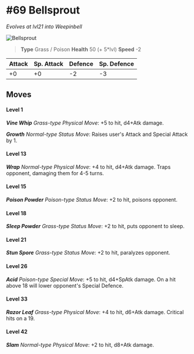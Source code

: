# #69 Bellsprout
*Evolves at lvl21 into Weepinbell*

![Bellsprout](https://img.pokemondb.net/sprites/home/normal/1x/bellsprout.png)

> **Type** Grass / Poison
> **Health** 50 (+ 5\*lvl)
> **Speed** -2

| Attack | Sp. Attack | Defence | Sp. Defence |
| ------ | ---------- | ------- | ----------- |
| +0 | +0 | -2 | -3 |

## Moves
#### Level 1

***Vine Whip** Grass-type Physical Move*: +5 to hit, d4+Atk damage. 

***Growth** Normal-type Status Move*: Raises user's Attack and Special Attack by 1.
#### Level 13

***Wrap** Normal-type Physical Move*: +4 to hit, d4+Atk damage. Traps opponent, damaging them for 4-5 turns.
#### Level 15

***Poison Powder** Poison-type Status Move*: +2 to hit, poisons opponent.
#### Level 18

***Sleep Powder** Grass-type Status Move*: +2 to hit, puts opponent to sleep.
#### Level 21

***Stun Spore** Grass-type Status Move*: +2 to hit, paralyzes opponent.
#### Level 26

***Acid** Poison-type Special Move*: +5 to hit, d4+SpAtk damage. On a hit above 18 will lower opponent's Special Defence.
#### Level 33

***Razor Leaf** Grass-type Physical Move*: +4 to hit, d6+Atk damage. Critical hits on a 19.
#### Level 42

***Slam** Normal-type Physical Move*: +2 to hit, d8+Atk damage. 

